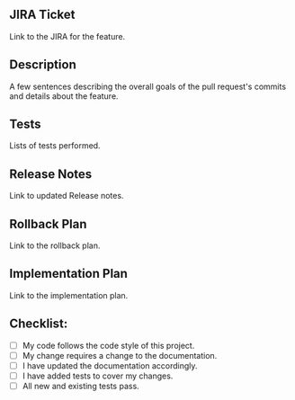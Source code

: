 ## JIRA Ticket

Link to the JIRA for the feature.


## Description

A few sentences describing the overall goals of the pull request's commits and details about the feature.


## Tests

Lists of tests performed.


## Release Notes

Link to updated Release notes.


## Rollback Plan

Link to the rollback plan.


## Implementation Plan

Link to the implementation plan.


## Checklist:
- [ ] My code follows the code style of this project.
- [ ] My change requires a change to the documentation.
- [ ] I have updated the documentation accordingly.
- [ ] I have added tests to cover my changes.
- [ ] All new and existing tests pass.
